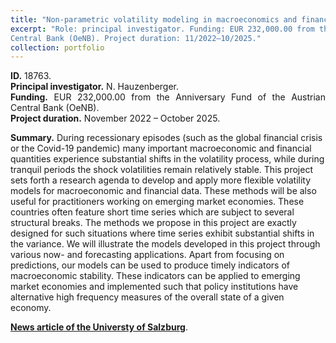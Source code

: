 ```yaml
---
title: "Non-parametric volatility modeling in macroeconomics and finance."
excerpt: "Role: principal investigator. Funding: EUR 232,000.00 from the Anniversary Fund of the Austrian
Central Bank (OeNB). Project duration: 11/2022–10/2025."
collection: portfolio
---
```

<p align="justify"> <b>ID.</b> 18763.
<br>
<b>Principal investigator.</b> N. Hauzenberger.
<br>
<b>Funding.</b> EUR 232,000.00 from the Anniversary Fund of the Austrian
Central Bank (OeNB).
<br>
<b>Project duration.</b> November 2022 – October 2025.

  
<b>Summary.</b> During recessionary episodes (such as the global financial crisis or the Covid-19 pandemic) many important macroeconomic and financial quantities experience substantial shifts in the volatility process, while during tranquil periods the shock volatilities remain relatively stable. This project sets forth a research agenda to develop and apply more flexible volatility models for macroeconomic and financial data. These methods will be also useful for practitioners working on emerging market economies. These countries often feature short time series which are subject to several structural breaks. The methods we propose in this project are exactly designed for such situations where time series exhibit substantial shifts in the variance. We will illustrate the models developed in this project through various now- and forecasting applications. Apart from focusing on predictions, our models can be used to produce timely indicators of macroeconomic stability. These indicators can be applied to emerging market economies and implemented such that policy institutions have alternative high frequency measures of the overall state of a given economy.
</p>

[**News article of the Universty of Salzburg**](https://www.plus.ac.at/news/oesterreichische-nationalbank-funds-non-parametric-volatility-modeling-in-macroeconomics-and-finance-project-of-niko-hauzenberger/?lang=en&pgrp=281990&pg=283628&is_paged=7).

